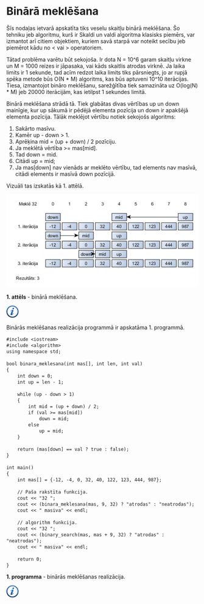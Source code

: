 # Binārā meklēšana

Šīs nodaļas ietvarā apskatīta tiks veselu skaitļu binārā meklēšana. Šo tehniku jeb algoritmu, kurš ir Skaldi un valdi algoritma klasisks piemērs, var izmantot arī citiem objektiem, kuriem savā starpā var noteikt secību jeb piemērot kādu no < vai > operatoriem.

Tātad problēma varētu būt sekojoša. Ir dota N = 10^6 garam skaitļu virkne un M = 1000 reizes ir jāpasaka, vai kāds skaitlis atrodas virknē. Ja laika limits ir 1 sekunde, tad acīm redzot laika limits tiks pārsniegts, jo ar rupjā spēka metode būs O(N * M) algoritms, kas būs aptuveni 10^10 iterācijas. Tiesa, izmantojot bināro meklēšanu, sarežģītība tiek samazināta uz O(log(N) * M) jeb 20000 iterācijām, kas ietilpst 1 sekundes limitā.

Binārā meklēšana strādā tā. Tiek glabātas divas vērtības up un down mainīgie, kur up sākumā ir pēdējā elementa pozīcija un down ir apakšējā elementa pozīcija. Tālāk meklējot vērtību notiek sekojošs algoritms:

1. Sakārto masīvu.
1. Kamēr up - down > 1.
1. Aprēķina mid = (up + down) / 2 pozīciju.
1. Ja meklētā vērtība >= mas[mid].
1. Tad down = mid.
1. Citādi up = mid;
1. Ja mas[down] nav vienāds ar meklēto vērtību, tad elements nav masīvā, citādi elements ir masīvā down pozīcijā.

Vizuāli tas izskatās kā 1. attēlā.

![Binārā meklēšana](/media/theory/binary_search.png)

**1. attēls** - binārā meklēšana.

<a href="http://en.wikipedia.org/wiki/Binary_search_algorithm" target="_blank">![Vairāk informācija](/media/theory/information.png)</a>

Binārās meklēšanas realizācija programmā ir apskatāma 1. programmā.

```
#include <iostream>
#include <algorithm>
using namespace std;

bool binara_meklesana(int mas[], int len, int val)
{
    int down = 0;
    int up = len - 1;

    while (up - down > 1)
    {
        int mid = (up + down) / 2;
        if (val >= mas[mid])
            down = mid;
        else
            up = mid;
    }

    return (mas[down] == val ? true : false);
}

int main()
{
    int mas[] = {-12, -4, 0, 32, 40, 122, 123, 444, 987};

    // Paša rakstīta funkcija.
    cout << "32 ";
    cout << (binara_meklesana(mas, 9, 32) ? "atrodas" : "neatrodas");
    cout << " masiva" << endl;

    // algorithm funkcija.
    cout << "32 ";
    cout << (binary_search(mas, mas + 9, 32) ? "atrodas" : "neatrodas");
    cout << " masiva" << endl;

    return 0;
}
```

**1. programma** - binārās meklēšanas realizācija.

<a href="http://www.cplusplus.com/reference/algorithm/binary_search/" target="_blank">![Vairāk informācija](/media/theory/information.png)</a>